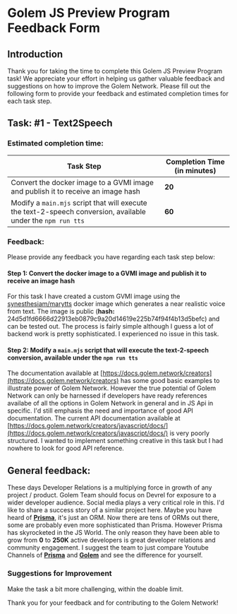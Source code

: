 # Golem JS Preview Program Feedback Form

## Introduction

Thank you for taking the time to complete this Golem JS Preview Program task!
We appreciate your effort in helping us gather valuable feedback and suggestions on how to improve the Golem Network.
Please fill out the following form to provide your feedback and estimated completion times for each task step.

## Task: #1 - Text2Speech

### Estimated completion time:

| Task Step                                                                                                    | Completion Time (in minutes) |
| ------------------------------------------------------------------------------------------------------------ | ---------------------------- |
| Convert the docker image to a GVMI image and publish it to receive an image hash                             | **20**                       |
| Modify a `main.mjs` script that will execute the text-2-speech conversion, available under the `npm run tts` | **60**                       |

### Feedback:

Please provide any feedback you have regarding each task step below:

#### Step 1: Convert the docker image to a GVMI image and publish it to receive an image hash

For this task I have created a custom GVMI image using the [synesthesiam/marytts](https://hub.docker.com/r/synesthesiam/marytts) docker image which generates a near realistic voice from text. The image is public (**hash:** 24d5d1fd6666d22913eb0879c9a20d14619e225b74f94f4b13d5befc) and can be tested out. The process is fairly simple although I guess a lot of backend work is pretty sophisticated. I experienced no issue in this task.

#### Step 2: Modify a `main.mjs` script that will execute the text-2-speech conversion, available under the `npm run tts`

The documentation available at [https://docs.golem.network/creators](https://docs.golem.network/creators) has some good basic examples to illustrate power of Golem Network. However the true potential of Golem Network can only be harnessed if developers have ready references availabe of all the options in Golem Network in general and in JS Api in specific. I'd still emphasis the need and importance of good API documentation. The current API documentation available at [https://docs.golem.network/creators/javascript/docs/](https://docs.golem.network/creators/javascript/docs/) is very poorly structured. I wanted to implement something creative in this task but I had nowhere to look for good API reference.

## General feedback:

These days Developer Relations is a multiplying force in growth of any project / product. Golem Team should focus on Devrel for exposure to a wider developer audience. Social media plays a very critical role in this. I'd like to share a success story of a similar project here. Maybe you have heard of [**Prisma**](https://prisma.io), it's just an ORM. Now there are tens of ORMs out there, some are probably even more sophisticated than Prisma. However Prisma has skyrocketed in the JS World. The only reason they have been able to grow from **0** to **250K** active developers is great developer relations and community engagement. I suggest the team to just compare Youtube Channels of [**Prisma**](https://www.youtube.com/@PrismaData/videos) and [**Golem**](https://www.youtube.com/@GolemNetwork/videos) and see the difference for yourself.

### Suggestions for Improvement

Make the task a bit more challenging, within the doable limit.

Thank you for your feedback and for contributing to the Golem Network!
